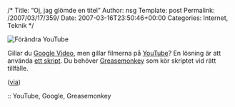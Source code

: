 /*
 Title: “Oj, jag glömde en titel”
 Author: nsg
 Template: post
 Permalink: /2007/03/17/359/
 Date: 2007-03-16T23:50:46+00:00
 Categories: Internet, Teknik
*/
<div class="center">
  <img id="image358" src="http://cdn.junkpile.se/2007/03/greasetube.png" alt="Förändra YouTube" />
</div>

Gillar du [Google Video][1], men gillar filmerna på [YouTube][2]? En lösning är att använda [ett skript][3]. Du behöver [Greasemonkey][4] som kör skriptet vid rätt tillfälle.

([via][5])

:: YouTube, Google, Greasemonkey

<small></small>

 [1]: http://video.google.com
 [2]: http://youtube.com
 [3]: http://userscripts.org/scripts/show/6198
 [4]: https://addons.mozilla.org/firefox/748/
 [5]: http://googlesystem.blogspot.com/2007/03/make-youtube-look-like-google-video.html
